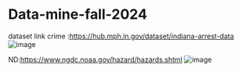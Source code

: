 # Data-mine-fall-2024
dataset link
crime :https://hub.mph.in.gov/dataset/indiana-arrest-data
![image](https://github.com/user-attachments/assets/b15c0ea9-2618-4ce8-b0a3-929d048851b9)

ND:https://www.ngdc.noaa.gov/hazard/hazards.shtml
![image](https://github.com/user-attachments/assets/c7cce776-778b-4193-bc3a-cef0664a74a6)

